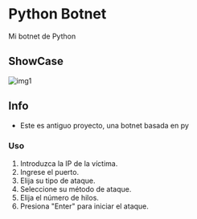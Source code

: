 # Python Botnet
Mi botnet de Python

## ShowCase

![img1](https://cdn.discordapp.com/attachments/892477043902652426/892484643285250078/unknown.png)

## Info

- Este es antiguo proyecto, una botnet basada en py

### Uso
1. Introduzca la IP de la víctima.
2. Ingrese el puerto.
3. Elija su tipo de ataque.
4. Seleccione su método de ataque.
5. Elija el número de hilos.
6. Presiona "Enter" para iniciar el ataque.
